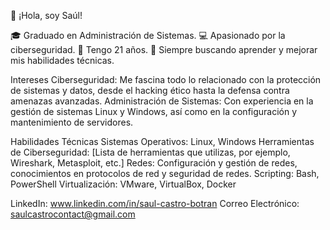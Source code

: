 👋 ¡Hola, soy Saúl!

🎓 Graduado en Administración de Sistemas.
💻 Apasionado por la ciberseguridad.
📅 Tengo 21 años.
🌟 Siempre buscando aprender y mejorar mis habilidades técnicas.

Intereses
Ciberseguridad: Me fascina todo lo relacionado con la protección de sistemas y datos, desde el hacking ético hasta la defensa contra amenazas avanzadas.
Administración de Sistemas: Con experiencia en la gestión de sistemas Linux y Windows, así como en la configuración y mantenimiento de servidores.

Habilidades Técnicas
Sistemas Operativos: Linux, Windows
Herramientas de Ciberseguridad: [Lista de herramientas que utilizas, por ejemplo, Wireshark, Metasploit, etc.]
Redes: Configuración y gestión de redes, conocimientos en protocolos de red y seguridad de redes.
Scripting: Bash, PowerShell
Virtualización: VMware, VirtualBox, Docker

LinkedIn: www.linkedin.com/in/saul-castro-botran
Correo Electrónico: saulcastrocontact@gmail.com
